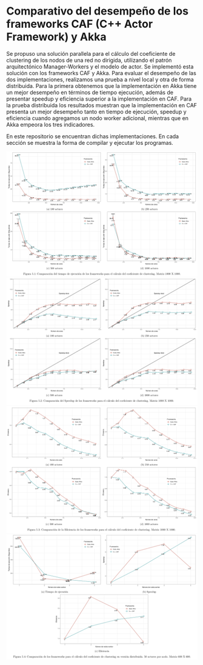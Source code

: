 # Comparativo del desempeño de los frameworks CAF (C++ Actor Framework) y Akka

Se propuso una solución parallela para el cálculo del coeficiente de clustering de los nodos de una red no dirigida, utilizando el patrón arquitectónico Manager-Workers  y el modelo de actor. Se implementó esta solución con los frameworks CAF y Akka. Para evaluar el desempeño de las dos implementaciones, realizamos una prueba a nivel local y otra de forma distribuida. Para la primera obtenemos que la implementación en Akka tiene un mejor desempeño en términos de tiempo ejecución, además de presentar speedup y eficiencia superior a la implementación en CAF. Para la prueba distribuida los resultados muestran que la implementación en CAF presenta un mejor desempeño tanto en tiempo de ejecución, speedup y eficiencia cuando agregamos un nodo worker adicional, mientras que en Akka empeora los tres indicadores. 

En este repositorio se encuentran dichas implementaciones. En cada sección se muestra la forma de compilar y ejecutar los programas.

![](compara-timeex-local.png) 
![](comp-speedud-local.png) 
![](comp-eficiencia.png) 
![](comp-distribuido.png) 